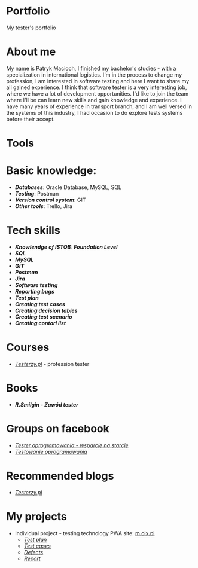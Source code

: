 # Portfolio
My tester's portfolio
# About me 
My name is Patryk Macioch, I finished my bachelor's studies - with a specialization in international logistics. I'm in the process to change my profession, I am interested in software testing and here I want to share my all gained experience. I think that software tester is a very interesting job, where we have a lot of development opportunities. I'd like to join the team where I'll be can learn new skills and gain knowledge and experience.
I have many years of experience in transport branch, and I am well versed in the systems of this industry, I had occasion to do explore tests systems before their accept. 
# Tools
# Basic knowledge:
+ ***Databases***: Oracle Database, MySQL, SQL
+ ***Testing***: Postman
+ ***Version control system***: GIT
+ ***Other tools***: Trello, Jira
# Tech skills
+ ***Knowlendge of ISTQB: Foundation Level***
+ ***SQL***
+ ***MySQL***
+ ***GIT***
+ ***Postman***
+ ***Jira***
+ ***Software testing***
+ ***Reporting bugs***
+ ***Test plan***
+ ***Creating test cases***
+ ***Creating decision tables***
+ ***Creating test scenario***
+ ***Creating contorl list***
# Courses
+ *[Testerzy.pl](https://testerzy.pl/)* - profession tester
# Books
+ ***R.Smilgin - Zawód tester***
# Groups on facebook 
+ *[Tester oprogramowania - wsparcie na starcie](https://www.facebook.com/groups/testeroprogramowania)*
+ *[Testowanie oprogramowania](https://www.facebook.com/groups/TestowanieOprogramowania)*
# Recommended blogs
+ *[Testerzy.pl](https://testerzy.pl/baza-wiedzy)* 
# My projects
+ Individual project - testing technology PWA site: [m.olx.pl](https://www.olx.pl/)
  * *[Test plan](https://drive.google.com/file/d/13LxGsyXQVbuoBA4y0yeA8qGfdndMAsUm/view?usp=sharing)*
  * *[Test cases](https://drive.google.com/file/d/1KkTC1eoHNPsX64Hz2rEMBjx7Mebk34J9/view?usp=sharing)*
  * *[Defects](https://drive.google.com/file/d/1NH9FfhJW5ajdfh0lcU9BYEIoce5rPHNa/view?usp=sharing)*
  * *[Report](https://drive.google.com/file/d/1G5oFjRxQq4ekkZ-GuI7Clex8mJUpvFOX/view?usp=sharing)*
